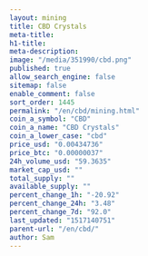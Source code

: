 ```yaml
---
layout: mining
title: CBD Crystals
meta-title: 
h1-title: 
meta-description: 
image: "/media/351990/cbd.png"
published: true
allow_search_engine: false
sitemap: false
enable_comment: false
sort_order: 1445
permalink: "/en/cbd/mining.html"
coin_a_symbol: "CBD"
coin_a_name: "CBD Crystals"
coin_a_lower_case: "cbd"
price_usd: "0.00434736"
price_btc: "0.00000037"
24h_volume_usd: "59.3635"
market_cap_usd: ""
total_supply: ""
available_supply: ""
percent_change_1h: "-20.92"
percent_change_24h: "3.48"
percent_change_7d: "92.0"
last_updated: "1517140751"
parent-url: "/en/cbd/"
author: Sam
---
```


